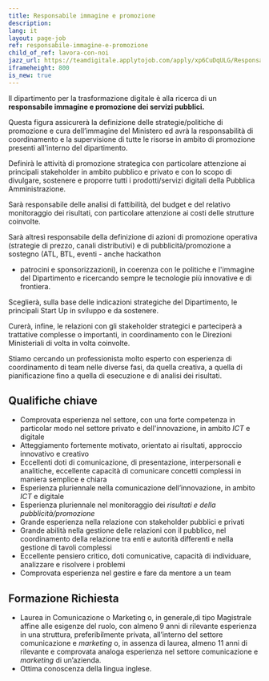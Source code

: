 ```yaml
---
title: Responsabile immagine e promozione
description:
lang: it
layout: page-job
ref: responsabile-immagine-e-promozione
child_of_ref: lavora-con-noi
jazz_url: https://teamdigitale.applytojob.com/apply/xp6CuDqULG/Responsabile-Immagine-E-Promozione.html
iframeheight: 800
is_new: true
---
```


Il dipartimento per la trasformazione digitale è alla ricerca di un
**responsabile immagine e promozione dei servizi pubblici.**

Questa figura assicurerà la definizione delle strategie/politiche di
promozione e cura dell’immagine del Ministero ed avrà la responsabilità
di coordinamento e la supervisione di tutte le risorse in ambito di
promozione presenti all'interno del dipartimento.

Definirà le attività di promozione strategica con particolare attenzione
ai principali stakeholder in ambito pubblico e privato e con lo scopo di
divulgare, sostenere e proporre tutti i prodotti/servizi digitali della
Pubblica Amministrazione.

Sarà responsabile delle analisi di fattibilità, del budget e del
relativo monitoraggio dei risultati, con particolare attenzione ai costi
delle strutture coinvolte.

Sarà altresì responsabile della definizione di azioni di promozione
operativa (strategie di prezzo, canali distributivi) e di
pubblicità/promozione a sostegno (ATL, BTL, eventi - anche hackathon
- patrocini e sponsorizzazioni), in coerenza con le politiche e
l'immagine del Dipartimento e ricercando sempre le tecnologie più
innovative e di frontiera.

Sceglierà, sulla base delle indicazioni strategiche del Dipartimento, le
principali Start Up in sviluppo e da sostenere.

Curerà, infine, le relazioni con gli stakeholder strategici e
parteciperà a trattative complesse o importanti, in coordinamento con le
Direzioni Ministeriali di volta in volta coinvolte.

Stiamo cercando un professionista molto esperto con esperienza di
coordinamento di team nelle diverse fasi, da quella creativa, a quella
di pianificazione fino a quella di esecuzione e di analisi dei
risultati.

## Qualifiche chiave

-   Comprovata esperienza nel settore, con una forte competenza in
    particolar modo nel settore privato e dell'innovazione, in ambito
    *ICT* e digitale
-   Atteggiamento fortemente motivato, orientato ai risultati, approccio
    innovativo e creativo
-   Eccellenti doti di comunicazione, di presentazione, interpersonali e
    analitiche, eccellente capacità di comunicare concetti complessi in
    maniera semplice e chiara
-   Esperienza pluriennale nella comunicazione dell’innovazione, in
    ambito *ICT* e digitale
-   Esperienza pluriennale nel monitoraggio dei *risultati e della
    pubblicità/promozione*
-   Grande esperienza nella relazione con stakeholder pubblici e privati
-   Grande abilità nella gestione delle relazioni con il pubblico, nel
    coordinamento della relazione tra enti e autorità differenti e nella
    gestione di tavoli complessi
-   Eccellente pensiero critico, doti comunicative, capacità di
    individuare, analizzare e risolvere i problemi
-   Comprovata esperienza nel gestire e fare da mentore a un team

## Formazione Richiesta

-   Laurea in Comunicazione o Marketing o, in generale,di tipo
    Magistrale affine alle esigenze del ruolo, con almeno 9 anni di
    rilevante esperienza in una struttura, preferibilmente privata,
    all’interno del settore comunicazione e *marketing* o, in assenza di
    laurea, almeno 11 anni di rilevante e comprovata analoga esperienza
    nel settore comunicazione e *marketing* di un’azienda.
-   Ottima conoscenza della lingua inglese.
